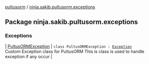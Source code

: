 [pultusorm](../index.md) / [ninja.sakib.pultusorm.exceptions](.)

## Package ninja.sakib.pultusorm.exceptions

### Exceptions

| [PultusORMException](-pultus-o-r-m-exception/index.md) | `class PultusORMException : `[`Exception`](http://docs.oracle.com/javase/6/docs/api/java/lang/Exception.html)<br>Custom Exception class for PultusORM
This is class is used to handle exception
if any occur |

